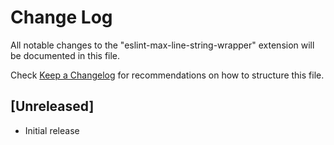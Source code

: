 # Change Log
All notable changes to the "eslint-max-line-string-wrapper" extension will be documented in this file.

Check [Keep a Changelog](http://keepachangelog.com/) for recommendations on how to structure this file.

## [Unreleased]
- Initial release
